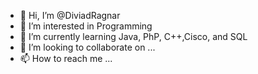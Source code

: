 - 👋 Hi, I’m @DiviadRagnar
- 👀 I’m interested in Programming
- 🌱 I’m currently learning Java, PhP, C++,Cisco, and SQL
- 💞️ I’m looking to collaborate on ...
- 📫 How to reach me ...

<!---
DiviadRagnar/DiviadRagnar is a ✨ special ✨ repository because its `README.md` (this file) appears on your GitHub profile.
You can click the Preview link to take a look at your changes.
--->
